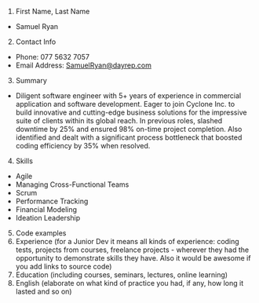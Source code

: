 1. First Name, Last Name 
* Samuel Ryan
2. Contact Info
* Phone: 077 5632 7057
* Email Address: SamuelRyan@dayrep.com
3. Summary 
* Diligent software engineer with 5+ years of experience in commercial application and software development. Eager to join Cyclone Inc. to build innovative and cutting-edge business solutions for the impressive suite of clients within its global reach. In previous roles, slashed downtime by 25% and ensured 98% on-time project completion. Also identified and dealt with a significant process bottleneck that boosted coding efficiency by 35% when resolved.
4. Skills 
* Agile
* Managing Cross-Functional Teams
* Scrum
* Performance Tracking
* Financial Modeling
* Ideation Leadership
5. Code examples
6. Experience (for a Junior Dev it means all kinds of experience: coding tests, projects from courses,
freelance projects - wherever they had the opportunity to demonstrate skills they have.
Also it would be awesome if you add links to source code)
7. Education (including courses, seminars, lectures, online learning)
8. English (elaborate on what kind of practice you had, if any, how long it lasted and so on)